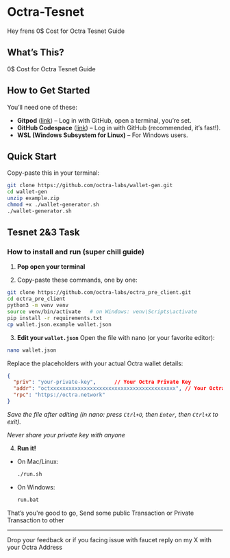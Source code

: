 # Octra-Tesnet

Hey frens 0$ Cost for Octra Tesnet Guide

## What’s This?
0$ Cost for Octra Tesnet Guide

## How to Get Started
You’ll need one of these:
- **Gitpod** ([link](https://www.gitpod.io/)) – Log in with GitHub, open a terminal, you’re set.
- **GitHub Codespace** ([link](https://github.com/codespaces)) – Log in with GitHub (recommended, it’s fast!).
- **WSL (Windows Subsystem for Linux)** – For Windows users.


## Quick Start
Copy-paste this in your terminal:

```bash
git clone https://github.com/octra-labs/wallet-gen.git
cd wallet-gen
unzip example.zip
chmod +x ./wallet-generator.sh
./wallet-generator.sh
```

## Tesnet 2&3 Task

### How to install and run (super chill guide)

1. **Pop open your terminal**

2. Copy-paste these commands, one by one:

```bash
git clone https://github.com/octra-labs/octra_pre_client.git
cd octra_pre_client
python3 -m venv venv
source venv/bin/activate   # on Windows: venv\Scripts\activate
pip install -r requirements.txt
cp wallet.json.example wallet.json
```

3. **Edit your `wallet.json`**
Open the file with nano (or your favorite editor):

```bash
nano wallet.json
```

Replace the placeholders with your actual Octra wallet details:

```json
{
  "priv": "your-private-key",      // Your Octra Private Key
  "addr": "octxxxxxxxxxxxxxxxxxxxxxxxxxxxxxxxxxxxxxxxxx", // Your Octra Address
  "rpc": "https://octra.network"
}
```

*Save the file after editing (in nano: press `Ctrl+O`, then `Enter`, then `Ctrl+X` to exit).*

*Never share your private key with anyone*

4. **Run it!**
- On Mac/Linux:
  ```bash
  ./run.sh
  ```
- On Windows:
  ```bash
  run.bat
  ```

That’s you're good to go, Send some public Transaction or Private Transaction to other

---

Drop your feedback or if you facing issue with faucet reply on my X with your Octra Address
